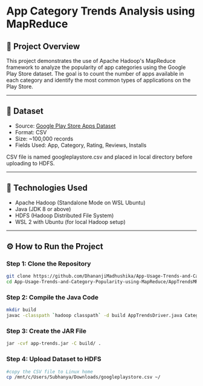 # App Category Trends Analysis using MapReduce

## 📌 Project Overview

This project demonstrates the use of Apache Hadoop's MapReduce framework to analyze the popularity of app categories using the Google Play Store dataset. The goal is to count the number of apps available in each category and identify the most common types of applications on the Play Store.

---

## 📂 Dataset

- Source: [Google Play Store Apps Dataset](https://www.kaggle.com/datasets/lava18/google-play-store-apps)
- Format: CSV
- Size: ~100,000 records
- Fields Used: App, Category, Rating, Reviews, Installs

CSV file is named googleplaystore.csv and placed in local directory before uploading to HDFS.

---

## 🧰 Technologies Used

- Apache Hadoop (Standalone Mode on WSL Ubuntu)
- Java (JDK 8 or above)
- HDFS (Hadoop Distributed File System)
- WSL 2 with Ubuntu (for local Hadoop setup)

---

## ⚙️ How to Run the Project

### Step 1: Clone the Repository

```bash
git clone https://github.com/DhananjiMadhushika/App-Usage-Trends-and-Category-Popularity-using-MapReduce.git
cd App-Usage-Trends-and-Category-Popularity-using-MapReduce/AppTrendsMR


```
### Step 2: Compile the Java Code

```bash
mkdir build
javac -classpath `hadoop classpath` -d build AppTrendsDriver.java CategoryCountMapper.java CategoryCountReducer.java

```

### Step 3: Create the JAR File

```bash
jar -cvf app-trends.jar -C build/ .

```
### Step 4: Upload Dataset to HDFS

```bash
#copy the CSV file to Linux home
cp /mnt/c/Users/Subhanya/Downloads/googleplaystore.csv ~/
